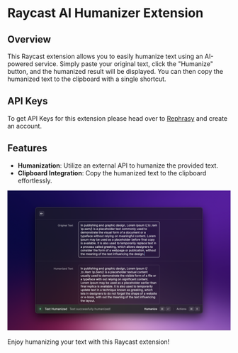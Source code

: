 # Raycast AI Humanizer Extension

## Overview

This Raycast extension allows you to easily humanize text using an AI-powered service. Simply paste your original text, click the "Humanize" button, and the humanized result will be displayed. You can then copy the humanized text to the clipboard with a single shortcut.

## API Keys
To get API Keys for this extension please head over to [Rephrasy](https://rephrasy.ai) and create an account.

## Features

- **Humanization**: Utilize an external API to humanize the provided text.
- **Clipboard Integration**: Copy the humanized text to the clipboard effortlessly.

![example](metadata/ai-humanizer-1.png)

Enjoy humanizing your text with this Raycast extension!


